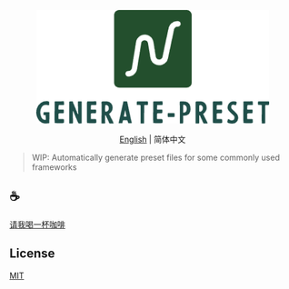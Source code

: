 <p align="center">
<img height="200" src="./assets/kv.png" alt="to unocss">
</p>
<p align="center"> <a href="./README.md">English</a> | 简体中文</p>

>WIP: Automatically generate preset files for some commonly used frameworks

## :coffee:

[请我喝一杯咖啡](https://github.com/Simon-He95/sponsor)

## License

[MIT](./license)
